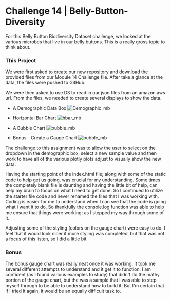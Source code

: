 # Challenge 14 | Belly-Button-Diversity 

For this Belly Button Biodiversity Dataset challenge, we looked at the various microbes that live in our belly buttons.  This is a really gross topic to think about. 

### This Project
We were first asked to create our new repository and download the provided files from our Module 14 Challenge file.  After take a glance at the data, the files were pushed to GitHub.

We were then asked to use D3 to read in our json files from an amazon aws url.  From the files, we needed to create several displays to show the data.
- A Demographic Data Box
  ![Demographic_mb](https://user-images.githubusercontent.com/113635771/211698637-e03ab63d-3f66-4732-a5f9-f540e55f17d7.png)

- Horizontal Bar Chart
  ![hbar_mb](https://user-images.githubusercontent.com/113635771/211698671-9b78ab8f-d5f6-4842-b1b2-b2e8a21aca56.png)

- A Bubble Chart
  ![bubble_mb](https://user-images.githubusercontent.com/113635771/211698691-68ada7cb-82a2-43dd-b2d1-501c7445246a.png)

- Bonus - Create a Gauge Chart
  ![bubble_mb](https://user-images.githubusercontent.com/113635771/211698558-99baa266-6f5b-43c0-baa7-de067bf74847.png)

The challenge to this assignment was to allow the user to select on the dropdown in the demographic box, select a new sample value and then work to have all of the various plotly plots adjust to visually show the new data.

Having the starting point of the index.html file; along with some of the static code to help get us going, was crucial for my understanding.  Some times the completely blank file is daunting and having the little bit of help, can help my brain to focus on what I need to get done. So I continued to utilize the starter file code and never renamed the files that I was working with.  Coding is easier for me to understand when I can see that the code is going what i want it to do.  So thankfully the console.log function was able to help me ensure that things were working; as I stepped my way through some of it.  

Adjusting some of the styling (colors on the gauge chart) were easy to do.  I feel that it would look nicer if more styling was completed, but that was not a focus of this listen, so I did a little bit.

### Bonus
The bonus gauge chart was really neat once it was working.  It took me several different attempts to understand and it get it to function. I am confident (as I found various examples to study) that didn't do the mathy portion of the gauge chart, but the was a sample that I was able to step myself through to be able to understand how to build it.  But I'm certain that if I tried it again, it would be an equally difficult task to.
